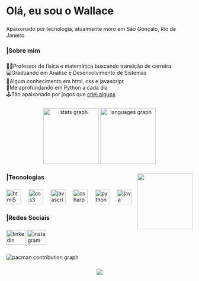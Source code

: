 <h1 align="left">Olá, eu sou o Wallace</h1>

###

<p align="left">Apaixonado por tecnologia, atualmente moro em São Gonçalo, Rio de Janeiro</p>

###

<h3 align="left">|Sobre mim</h3>

###

👨‍🏫Professor de física e matemática buscando transição de carreira<br>💻Graduando em Análise e Desenvolvimento de Sistemas<br>📝Algum conhecimento em html, css e javascript<br>📕Me aprofundando em Python a cada dia<br>🕹Tão apaixonado por jogos que [criei alguns](https://wallacerv182.itch.io/)

###

<div align="center">
  <img src="https://github-readme-stats.vercel.app/api?username=wallacerv&hide_title=false&hide_rank=false&show_icons=true&include_all_commits=true&count_private=true&disable_animations=false&theme=dracula&locale=en&hide_border=false&order=1" height="150" alt="stats graph"  />
  <img src="https://github-readme-stats.vercel.app/api/top-langs?username=wallacerv&locale=en&hide_title=false&layout=compact&card_width=320&langs_count=5&theme=dracula&hide_border=false&order=2" height="150" alt="languages graph"  />
</div>

###

<img align="right" height="150" src="https://www.moblee.com.br/blog/wp-content/uploads/sites/2/2018/04/jim-carrey-digitando-no-computador.gif"  />

###

<h3 align="left">|Tecnologias</h3>

###

<div align="left">
  <img src="https://cdn.jsdelivr.net/gh/devicons/devicon/icons/html5/html5-original.svg" height="40" alt="html5 logo"  />
  <img width="12" />
  <img src="https://cdn.jsdelivr.net/gh/devicons/devicon/icons/css3/css3-original.svg" height="40" alt="css3 logo"  />
  <img width="12" />
  <img src="https://cdn.jsdelivr.net/gh/devicons/devicon/icons/javascript/javascript-original.svg" height="40" alt="javascript logo"  />
  <img width="12" />
  <img src="https://cdn.jsdelivr.net/gh/devicons/devicon/icons/csharp/csharp-original.svg" height="40" alt="csharp logo"  />
  <img width="12" />
  <img src="https://cdn.jsdelivr.net/gh/devicons/devicon/icons/python/python-original.svg" height="40" alt="python logo"  />
  <img width="12" />
  <img src="https://cdn.jsdelivr.net/gh/devicons/devicon/icons/java/java-original.svg" height="40" alt="java logo"  />
</div>

###

<h3 align="left">|Redes Sociais</h3>

###

<div align="left">
  <a href="https://www.linkedin.com/in/wallaceverciani/" target="_blank">
    <img src="https://raw.githubusercontent.com/maurodesouza/profile-readme-generator/master/src/assets/icons/social/linkedin/default.svg" width="52" height="40" alt="linkedin logo"  />
  </a>
  <a href="https://www.instagram.com/wallace_verciani/" target="_blank">
    <img src="https://raw.githubusercontent.com/maurodesouza/profile-readme-generator/master/src/assets/icons/social/instagram/default.svg" width="52" height="40" alt="instagram logo"  />
  </a>
</div>

###

<picture>
  <source media="(prefers-color-scheme: dark)" srcset="https://raw.githubusercontent.com/wallacerv/wallacerv/output/pacman-contribution-graph-dark.svg">
  <source media="(prefers-color-scheme: light)" srcset="https://raw.githubusercontent.com/wallacerv/wallacerv/output/pacman-contribution-graph.svg">
  <img alt="pacman contribution graph" src="https://raw.githubusercontent.com/wallacerv/wallacerv/output/pacman-contribution-graph.svg">
</picture>

###

<div align="center">
  <img src="https://visitor-badge.laobi.icu/badge?page_id=wallacerv.wallacerv&"  />
</div>

###
